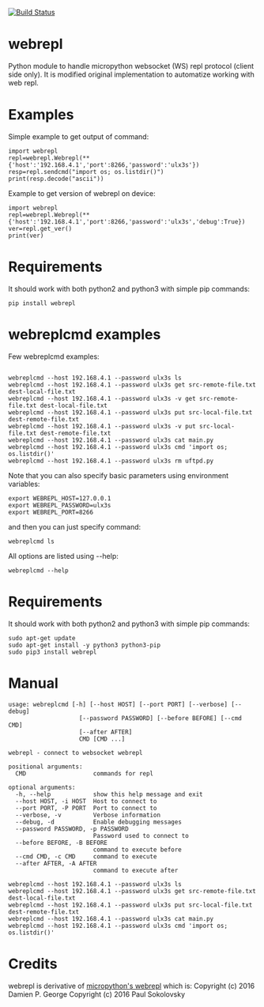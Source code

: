 [![Build Status](https://travis-ci.org/kost/webrepl-python.png)](https://travis-ci.org/kost/webrepl-python)

webrepl
======
Python module to handle micropython websocket (WS) repl protocol (client side only). It is modified original implementation to automatize working with web repl.

Examples
========

Simple example to get output of command:
```
import webrepl
repl=webrepl.Webrepl(**{'host':'192.168.4.1','port':8266,'password':'ulx3s'})
resp=repl.sendcmd("import os; os.listdir()")
print(resp.decode("ascii"))
```

Example to get version of webrepl on device:
```
import webrepl
repl=webrepl.Webrepl(**{'host':'192.168.4.1','port':8266,'password':'ulx3s','debug':True})
ver=repl.get_ver()
print(ver)
```

Requirements
============

It should work with both python2 and python3 with simple pip commands:
```
pip install webrepl
```

webreplcmd examples
========

Few webreplcmd examples:
```

webreplcmd --host 192.168.4.1 --password ulx3s ls
webreplcmd --host 192.168.4.1 --password ulx3s get src-remote-file.txt dest-local-file.txt
webreplcmd --host 192.168.4.1 --password ulx3s -v get src-remote-file.txt dest-local-file.txt
webreplcmd --host 192.168.4.1 --password ulx3s put src-local-file.txt dest-remote-file.txt
webreplcmd --host 192.168.4.1 --password ulx3s -v put src-local-file.txt dest-remote-file.txt
webreplcmd --host 192.168.4.1 --password ulx3s cat main.py
webreplcmd --host 192.168.4.1 --password ulx3s cmd 'import os; os.listdir()'
webreplcmd --host 192.168.4.1 --password ulx3s rm uftpd.py
```

Note that you can also specify basic parameters using environment variables:
```
export WEBREPL_HOST=127.0.0.1
export WEBREPL_PASSWORD=ulx3s
export WEBREPL_PORT=8266
```

and then you can just specify command:
```
webreplcmd ls
```

All options are listed using --help:

```
webreplcmd --help
```

Requirements
============

It should work with both python2 and python3 with simple pip commands:
```
sudo apt-get update
sudo apt-get install -y python3 python3-pip
sudo pip3 install webrepl
```

Manual
======

```
usage: webreplcmd [-h] [--host HOST] [--port PORT] [--verbose] [--debug]
                    [--password PASSWORD] [--before BEFORE] [--cmd CMD]
                    [--after AFTER]
                    CMD [CMD ...]

webrepl - connect to websocket webrepl

positional arguments:
  CMD                   commands for repl

optional arguments:
  -h, --help            show this help message and exit
  --host HOST, -i HOST  Host to connect to
  --port PORT, -P PORT  Port to connect to
  --verbose, -v         Verbose information
  --debug, -d           Enable debugging messages
  --password PASSWORD, -p PASSWORD
                        Password used to connect to
  --before BEFORE, -B BEFORE
                        command to execute before
  --cmd CMD, -c CMD     command to execute
  --after AFTER, -A AFTER
                        command to execute after

webreplcmd --host 192.168.4.1 --password ulx3s ls
webreplcmd --host 192.168.4.1 --password ulx3s get src-remote-file.txt dest-local-file.txt
webreplcmd --host 192.168.4.1 --password ulx3s put src-local-file.txt dest-remote-file.txt
webreplcmd --host 192.168.4.1 --password ulx3s cat main.py
webreplcmd --host 192.168.4.1 --password ulx3s cmd 'import os; os.listdir()'
```

# Credits

webrepl is derivative of [micropython's webrepl](https://github.com/micropython/webrepl) which is:
Copyright (c) 2016 Damien P. George
Copyright (c) 2016 Paul Sokolovsky


